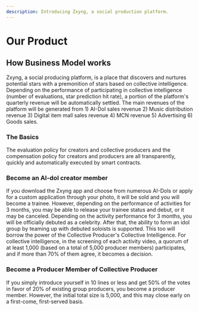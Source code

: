 ```yaml
---
description: Introducing Zxyng, a social production platform.
---
```


# Our Product

## How Business Model works

&#x20;Zxyng, a social producing platform, is a place that discovers and nurtures potential stars with a premonition of stars based on collective intelligence. Depending on the performance of participating in collective intelligence (number of evaluations, star prediction hit rate), a portion of the platform's quarterly revenue will be automatically settled. The main revenues of the platform will be generated from 1) AI-Dol sales revenue 2) Music distribution revenue 3) Digital item mall sales revenue 4) MCN revenue 5) Advertising 6) Goods sales.

### The Basics

&#x20;The evaluation policy for creators and collective producers and the compensation policy for creators and producers are all transparently, quickly and automatically executed by smart contracts.&#x20;

### Become an AI-dol creator member

&#x20;If you download the Zxyng app and choose from numerous AI-Dols or apply for a custom application through your photo, it will be sold and you will become a trainee. However, depending on the performance of activities for 3 months, you may be able to release your trainee status and debut, or it may be canceled. Depending on the activity performance for 3 months, you will be officially debuted as a celebrity. After that, the ability to form an idol group by teaming up with debuted soloists is supported. This too will borrow the power of the Collective Producer's Collective Intelligence. For collective intelligence, in the screening of each activity video, a quorum of at least 1,000 (based on a total of 5,000 producer members) participates, and if more than 70% of them agree, it becomes a decision.

### &#x20;Become a Producer Member of Collective Producer

&#x20;If you simply introduce yourself in 10 lines or less and get 50% of the votes in favor of 20% of existing group producers, you become a producer member. However, the initial total size is 5,000, and this may close early on a first-come, first-served basis.&#x20;
